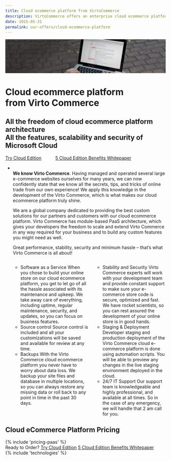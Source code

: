 ```yaml
---
title: Cloud ecommerce platform from VirtoCommerce
description: VirtoCommerce offers an enterprise cloud ecommerce platform designed to expand sales with simple and exciting ecommerce solutions.
date: 2015-05-31
permalink: our-offers/cloud-ecommerce-platform
---
```

<div class="slider">
	<img alt="" src="../assets/images/bg-enterprise.jpg" class="slider-bg">
	<div class="responsive">
		<div class="slider-info">
			<h1 class="slider-title">Cloud ecommerce platform<br />from Virto Commerce </h1>
			<h2 class="slider-descr">
				All the freedom of cloud ecommerce platform architecture<br /> 
				All the features, scalability and security of Microsoft Cloud
			</h2>
			<a class="button fill" href="/contact-us" style="margin-right: 40px;">Try Cloud Edition</a>
			<a class="button fill" href="/download-whitepaper">5 Cloud Edition Benefits Whitepaper</a>
		</div>
	</div>
</div>
<!-- Proposal -->
<div class="roadmap __responsive">
	<ul class="list">
		<li class="list-item">
			<p class="roadmap-descr">
			<br/><b>We know Virto Commerce</b>. Having managed and operated several large e-commerce websites ourselves for many years, we can now confidently state that we know all the secrets, tips, and tricks of online trade from our own experience!  We apply this knowledge in the development of the Virto Commerce, which is what makes our cloud ecommerce platform truly shine.</p>  
			<p class="roadmap-descr">We are a global company dedicated to providing the best custom solutions for our partners and customers with our cloud ecommerce platform. Virto Commerce has module-based PaaS architecture, which gives your developers the freedom to scale and extend Virto Commerce in any way required for your business and to build any custom features you might need as well. </p>
            <p class="roadmap-descr">Great performance, stability, security and minimum hassle – that’s what Virto Commerce is all about!
			</p>
			<div class="columns">
				<div class="column">
					<div class="block">
						<ul class="list">
							<li>
								<span class="title">Software as a Service</span>
								<span class="descr">When you chose to build your online store on our cloud ecommerce platform, you get to let go of all the hassle associated with its maintenance and upkeep. We take away care of everything, including uptime, regular maintenance, security, and updates, so you can focus on business features.</span>
							</li>
							<li>
								<span class="title">Source control</span>
								<span class="descr">Source control is included and all your customizations will be saved and available for review at any time.</span>
							</li>
							<li>
								<span class="title">
									Backups
								</span>
								<span class="descr">With the Virto Commerce cloud ecommerce platform you never have to worry about data loss. We backup your site files and database in multiple locations, so you can always restore any missing data or roll back to any point in time in the past 30 days.</span>
							</li>
						</ul>
					</div>
				</div>
				<div class="column">
					<div class="block">
						<ul class="list">
							<li>
								<span class="title">
									Stability and Security
								</span>
								<span class="descr">Virto Commerce experts will work with your development team and provide constant support to make sure your e-commerce store code is secure, optimized and fast. We have rocket scientists, so you can rest assured the development of your online store is in good hands.
							</li>
							<li>
								<span class="title">Staging & Deployment</span>
								<span class="descr">Developer staging and production deployment of the Virto Commerce cloud e-commerce platform is done using automation scripts. You will be able to preview any changes in the live staging environment deployed in the cloud.</span>
							</li>
							<li>
								<span class="title">
									24/7 IT Support
								</span>
								<span class="descr">Our support team is knowledgeable and highly professional, and available at all times. So in the case of any emergency, we will handle that 2 am call for you.</span>
							</li>
						</ul>
					</div>
				</div>
			</div>
		</li>
	</ul>
</div>
<div class="responsive">
	<h2 class="head-title">Cloud eCommerce Platform Pricing</h2>
	{% include 'pricing-paas' %}
</div>
<div class="try-it">
	<span class="try-it-text">Ready to Order?</span> <a class="button fill" href="/contact-us">Try Cloud Edition</a>
	<a class="button fill" href="/download-whitepaper">5 Cloud Edition Benefits Whitepaper</a>
</div>
{% include 'technologies' %}
